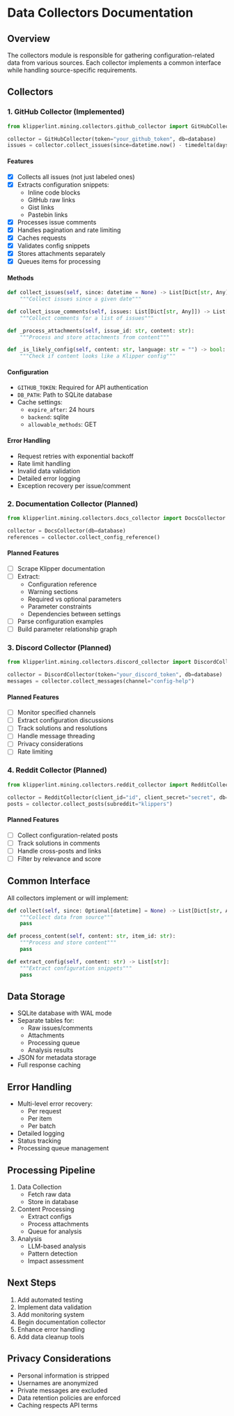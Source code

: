 # Data Collectors Documentation

## Overview
The collectors module is responsible for gathering configuration-related data from various sources. Each collector implements a common interface while handling source-specific requirements.

## Collectors

### 1. GitHub Collector (Implemented)
```python
from klipperlint.mining.collectors.github_collector import GitHubCollector

collector = GitHubCollector(token="your_github_token", db=database)
issues = collector.collect_issues(since=datetime.now() - timedelta(days=1))
```

#### Features
- [x] Collects all issues (not just labeled ones)
- [x] Extracts configuration snippets:
  - Inline code blocks
  - GitHub raw links
  - Gist links
  - Pastebin links
- [x] Processes issue comments
- [x] Handles pagination and rate limiting
- [x] Caches requests
- [x] Validates config snippets
- [x] Stores attachments separately
- [x] Queues items for processing

#### Methods
```python
def collect_issues(self, since: datetime = None) -> List[Dict[str, Any]]:
    """Collect issues since a given date"""

def collect_issue_comments(self, issues: List[Dict[str, Any]]) -> List[Dict[str, Any]]:
    """Collect comments for a list of issues"""

def _process_attachments(self, issue_id: str, content: str):
    """Process and store attachments from content"""

def _is_likely_config(self, content: str, language: str = "") -> bool:
    """Check if content looks like a Klipper config"""
```

#### Configuration
- `GITHUB_TOKEN`: Required for API authentication
- `DB_PATH`: Path to SQLite database
- Cache settings:
  - `expire_after`: 24 hours
  - `backend`: sqlite
  - `allowable_methods`: GET

#### Error Handling
- Request retries with exponential backoff
- Rate limit handling
- Invalid data validation
- Detailed error logging
- Exception recovery per issue/comment

### 2. Documentation Collector (Planned)
```python
from klipperlint.mining.collectors.docs_collector import DocsCollector

collector = DocsCollector(db=database)
references = collector.collect_config_reference()
```

#### Planned Features
- [ ] Scrape Klipper documentation
- [ ] Extract:
  - Configuration reference
  - Warning sections
  - Required vs optional parameters
  - Parameter constraints
  - Dependencies between settings
- [ ] Parse configuration examples
- [ ] Build parameter relationship graph

### 3. Discord Collector (Planned)
```python
from klipperlint.mining.collectors.discord_collector import DiscordCollector

collector = DiscordCollector(token="your_discord_token", db=database)
messages = collector.collect_messages(channel="config-help")
```

#### Planned Features
- [ ] Monitor specified channels
- [ ] Extract configuration discussions
- [ ] Track solutions and resolutions
- [ ] Handle message threading
- [ ] Privacy considerations
- [ ] Rate limiting

### 4. Reddit Collector (Planned)
```python
from klipperlint.mining.collectors.reddit_collector import RedditCollector

collector = RedditCollector(client_id="id", client_secret="secret", db=database)
posts = collector.collect_posts(subreddit="klippers")
```

#### Planned Features
- [ ] Collect configuration-related posts
- [ ] Track solutions in comments
- [ ] Handle cross-posts and links
- [ ] Filter by relevance and score

## Common Interface
All collectors implement or will implement:
```python
def collect(self, since: Optional[datetime] = None) -> List[Dict[str, Any]]:
    """Collect data from source"""
    pass

def process_content(self, content: str, item_id: str):
    """Process and store content"""
    pass

def extract_config(self, content: str) -> List[str]:
    """Extract configuration snippets"""
    pass
```

## Data Storage
- SQLite database with WAL mode
- Separate tables for:
  - Raw issues/comments
  - Attachments
  - Processing queue
  - Analysis results
- JSON for metadata storage
- Full response caching

## Error Handling
- Multi-level error recovery:
  - Per request
  - Per item
  - Per batch
- Detailed logging
- Status tracking
- Processing queue management

## Processing Pipeline
1. Data Collection
   - Fetch raw data
   - Store in database
2. Content Processing
   - Extract configs
   - Process attachments
   - Queue for analysis
3. Analysis
   - LLM-based analysis
   - Pattern detection
   - Impact assessment

## Next Steps
1. Add automated testing
2. Implement data validation
3. Add monitoring system
4. Begin documentation collector
5. Enhance error handling
6. Add data cleanup tools

## Privacy Considerations
- Personal information is stripped
- Usernames are anonymized
- Private messages are excluded
- Data retention policies are enforced
- Caching respects API terms
